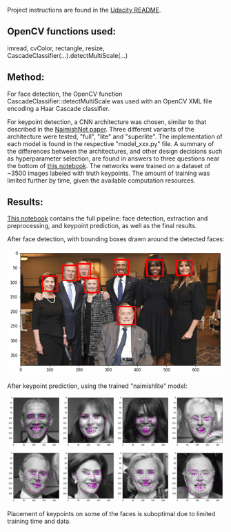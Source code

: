 
Project instructions are found in the [Udacity README](README_Udacity.md).

## OpenCV functions used:

imread, cvColor, rectangle, resize, CascadeClassifier(...).detectMultiScale(...)

## Method:

For face detection, the OpenCV function CascadeClassifier::detectMultiScale was used with an OpenCV XML file encoding a Haar Cascade classifier.

For keypoint detection, a CNN architecture was chosen, similar to that described in the [NaimishNet paper](1710.00977_NaimishNet.pdf). Three different variants of the architecture were tested, "full", "lite" and "superlite". The implementation of each model is found in the respective "model_xxx.py" file. A summary of the differences between the architectures, and other design decisions such as hyperparameter selection, are found in answers to three questions near the bottom of [this notebook](2.%20Define%20the%20Network%20Architecture-lite.ipynb). The networks were trained on a dataset of ~3500 images labeled with truth keypoints. The amount of training was limited further by time, given the available computation resources.

## Results:

[This notebook](3.%20Facial%20Keypoint%20Detection,%20Complete%20Pipeline-lite.ipynb) contains the full pipeline: face detection, extraction and preprocessing, and keypoint prediction, as well as the final results.

After face detection, with bounding boxes drawn around the detected faces:

![foo](images/alltogether_faces.png)

After keypoint prediction, using the trained "naimishlite" model:

![foo](images/alltogether_keypts.png)

Placement of keypoints on some of the faces is suboptimal due to limited training time and data.
